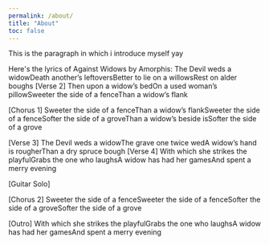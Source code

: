 ```yaml
---
permalink: /about/
title: "About"
toc: false
---
```


This is the paragraph in which i introduce myself yay

Here's the lyrics of Against Widows by Amorphis:
The Devil weds a widowDeath another’s leftoversBetter to lie on a willowsRest on alder boughs
[Verse 2]
Then upon a widow’s bedOn a used woman’s pillowSweeter the side of a fenceThan a widow’s flank

[Chorus 1]
Sweeter the side of a fenceThan a widow’s flankSweeter the side of a fenceSofter the side of a groveThan a widow’s beside isSofter the side of a grove

[Verse 3]
The Devil weds a widowThe grave one twice wedA widow’s hand is rougherThan a dry spruce bough
[Verse 4]
With which she strikes the playfulGrabs the one who laughsA widow has had her gamesAnd spent a merry evening

[Guitar Solo]

[Chorus 2]
Sweeter the side of a fenceSweeter the side of a fenceSofter the side of a groveSofter the side of a grove

[Outro]
With which she strikes the playfulGrabs the one who laughsA widow has had her gamesAnd spent a merry evening